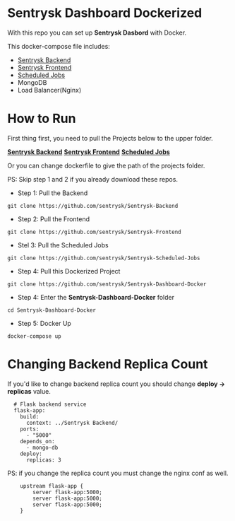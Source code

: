 # Sentrysk Dashboard Dockerized
With this repo you can set up **Sentrysk Dasbord** with Docker.

This docker-compose file includes:
- [Sentrysk Backend](https://github.com/sentrysk/Sentrysk-Backend)
- [Sentrysk Frontend](https://github.com/sentrysk/Sentrysk-Frontend)
- [Scheduled Jobs](https://github.com/sentrysk/Sentrysk-Scheduled-Jobs)
- MongoDB
- Load Balancer(Nginx)

# How to Run
First thing first, you need to pull the Projects below to the upper folder. 

**[Sentrysk Backend](https://github.com/sentrysk/Sentrysk-Backend)**
**[Sentrysk Frontend](https://github.com/sentrysk/Sentrysk-Frontend)** 
**[Scheduled Jobs](https://github.com/sentrysk/Sentrysk-Scheduled-Jobs)**

Or you can change dockerfile to give the path of the projects folder.

PS: Skip step 1 and 2 if you already download these repos.

- Step 1: Pull the Backend
```
git clone https://github.com/sentrysk/Sentrysk-Backend
```

- Step 2: Pull the Frontend
```
git clone https://github.com/sentrysk/Sentrysk-Frontend
```

- Stel 3: Pull the Scheduled Jobs
```
git clone https://github.com/sentrysk/Sentrysk-Scheduled-Jobs
```

- Step 4: Pull this Dockerized Project
```
git clone https://github.com/sentrysk/Sentrysk-Dashboard-Docker
```

- Step 4: Enter the **Sentrysk-Dashboard-Docker** folder
```
cd Sentrysk-Dashboard-Docker
```

- Step 5: Docker Up
```
docker-compose up
```

# Changing Backend Replica Count
If you'd like to change backend replica count you should change **deploy -> replicas** value.
```
  # Flask backend service
  flask-app:
    build:
      context: ../Sentrysk Backend/
    ports:
      - "5000"
    depends_on:
      - mongo-db
    deploy:
      replicas: 3
```

PS: if you change the replica count you must change the nginx conf as well.
```
    upstream flask-app {
        server flask-app:5000;
        server flask-app:5000;
        server flask-app:5000;
    }
```